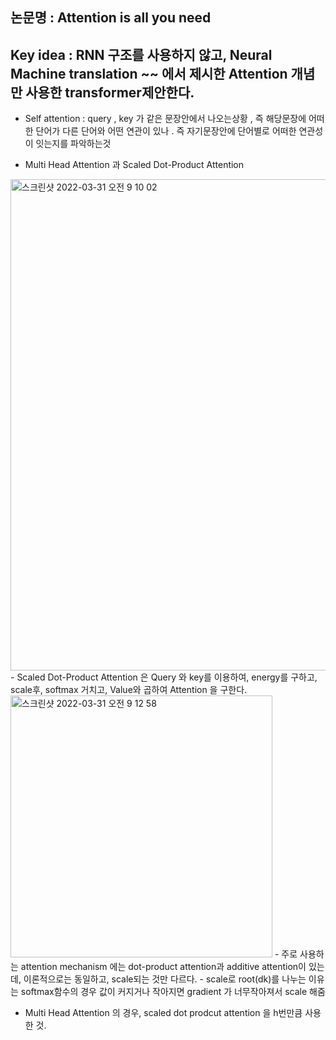 ## 논문명 : Attention is all you need

## Key idea : RNN 구조를 사용하지 않고, Neural Machine translation ~~ 에서 제시한 Attention 개념만 사용한 transformer제안한다.

- Self attention : query , key 가 같은 문장안에서 나오는상황 , 즉 해당문장에 어떠한 단어가 다른 단어와 어떤 연관이 있나 . 즉 자기문장안에 단어별로 어떠한 연관성이 잇는지를 파악하는것 

- Multi Head Attention 과 Scaled Dot-Product Attention
<img width="786" alt="스크린샷 2022-03-31 오전 9 10 02" src="https://user-images.githubusercontent.com/98244339/160951100-7ba986a5-765d-4fca-87c0-91f1bd0834f3.png">
- Scaled Dot-Product Attention 은 Query 와 key를 이용하여, energy를 구하고, scale후, softmax 거치고, Value와 곱하여 Attention 을 구한다.
<img width="419" alt="스크린샷 2022-03-31 오전 9 12 58" src="https://user-images.githubusercontent.com/98244339/160951076-8cd39ac2-61a5-42bd-891d-8ea076c99057.png">
- 주로 사용하는 attention mechanism 에는 dot-product attention과 additive attention이 있는데, 이론적으로는 동일하고, scale되는 것만 다르다. 
- scale로 root(dk)를 나누는 이유는 softmax함수의 경우 값이 커지거나 작아지면 gradient 가 너무작아져서 scale 해줌

- Multi Head Attention 의 경우, scaled dot prodcut attention 을 h번만큼 사용한 것. 
